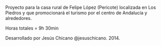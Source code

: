 Proyecto para la casa rural de Felipe López (Pericote) localizada en Los Piedros y que promocionará el turismo por el centro de Andalucía y alrededores.

Horas totales = 9h 30min

Desarrollado por Jesús Chicano @jesuschicano. 2014.
